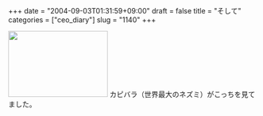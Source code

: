 +++
date = "2004-09-03T01:31:59+09:00"
draft = false
title = "そして"
categories = ["ceo_diary"]
slug = "1140"
+++

<img src="http://ieiriblog.jugem.jp/?image=4014" width="200" height="133" alt="" class="pict" />
カピバラ（世界最大のネズミ）がこっちを見てました。
